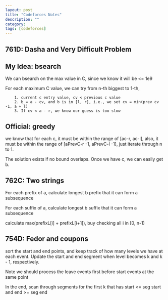 ```yaml
---
layout: post
title: "Codeforces Notes"
description: ""
category: 
tags: [codeforces]
---
```


761D: Dasha and Very Difficult Problem
-----------

My Idea: bsearch
-----------
We can bsearch on the max value in C, since we know it will be <= 1e9

For each maximum C value, we can try from n-th biggest to 1-th, 

```
	1. current c entry value, cv < previous c value
	2. b = a - cv, and b is in [l, r], i.e., we set cv = min(prev cv -1, a + l)
	3. If cv < a - r, we know our guess is too slow
```


Official: greedy
------------
we know that for each c, it must be within the range of [ac-r, ac-l], also, it must be within the range of [aPrevC-r -1, aPrevC-l -1], just iterate through n to 1. 

The solution exists if no bound overlaps. Once we have c, we can easily get b.


762C: Two strings
-----------
For each prefix of a, calculate longest b prefix that it can form a subsequence

For each suffix of a, calculate longest b suffix that it can form a subsequence

calculate max(prefixL[i] + prefixL[i+1]), buy checking all i in [0, n-1)



754D: Fedor and coupons
-----------

sort the start and end points, and keep track of how many levels we have at each event. Update the start and end segment when level becomes k and k - 1, respectively.  

Note we should process the leave events first before start events at the same point

In the end, scan through segments for the first k that has start <= seg start and end >= seg end

